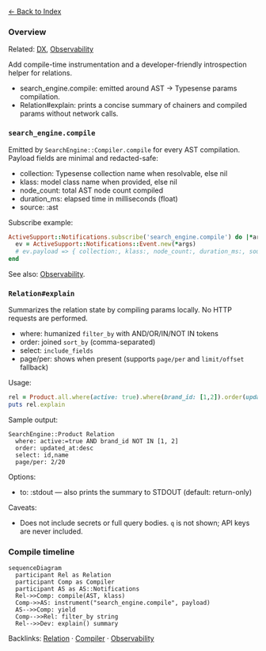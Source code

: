 [← Back to Index](./index.md)

### Overview

Related: [DX](./dx.md), [Observability](./observability.md)

Add compile-time instrumentation and a developer-friendly introspection helper for relations.

- search_engine.compile: emitted around AST → Typesense params compilation.
- Relation#explain: prints a concise summary of chainers and compiled params without network calls.

### `search_engine.compile`

Emitted by `SearchEngine::Compiler.compile` for every AST compilation. Payload fields are minimal and redacted-safe:

- collection: Typesense collection name when resolvable, else nil
- klass: model class name when provided, else nil
- node_count: total AST node count compiled
- duration_ms: elapsed time in milliseconds (float)
- source: :ast

Subscribe example:

```ruby
ActiveSupport::Notifications.subscribe('search_engine.compile') do |*args|
  ev = ActiveSupport::Notifications::Event.new(*args)
  # ev.payload => { collection:, klass:, node_count:, duration_ms:, source: :ast }
end
```

See also: [Observability](./observability.md).

### `Relation#explain`

Summarizes the relation state by compiling params locally. No HTTP requests are performed.

- where: humanized `filter_by` with AND/OR/IN/NOT IN tokens
- order: joined `sort_by` (comma-separated)
- select: `include_fields`
- page/per: shows when present (supports `page/per` and `limit/offset` fallback)

Usage:

```ruby
rel = Product.all.where(active: true).where(brand_id: [1,2]).order(updated_at: :desc).page(2).per(20)
puts rel.explain
```

Sample output:

```text
SearchEngine::Product Relation
  where: active:=true AND brand_id NOT IN [1, 2]
  order: updated_at:desc
  select: id,name
  page/per: 2/20
```

Options:

- to: :stdout — also prints the summary to STDOUT (default: return-only)

Caveats:

- Does not include secrets or full query bodies. `q` is not shown; API keys are never included.

### Compile timeline

```mermaid
sequenceDiagram
  participant Rel as Relation
  participant Comp as Compiler
  participant AS as AS::Notifications
  Rel->>Comp: compile(AST, klass)
  Comp->>AS: instrument("search_engine.compile", payload)
  AS-->>Comp: yield
  Comp-->>Rel: filter_by string
  Rel-->>Dev: explain() summary
```

Backlinks: [Relation](./relation.md) · [Compiler](./compiler.md) · [Observability](./observability.md)
